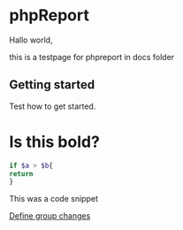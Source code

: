 <h1>phpReport</h1>

Hallo world,

this is a testpage for phpreport in docs folder
<h2>Getting started</h2>
<p>Test how to get started.</p>

# Is this bold?

```php
if $a > $b{
return
}
```
This was a code snippet

[Define group changes](group.md)
